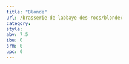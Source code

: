 ```yaml
---
title: "Blonde"
url: /brasserie-de-labbaye-des-rocs/blonde/
category: 
style: 
abv: 7.5
ibu: 0
srm: 0
upc: 0
---
```


